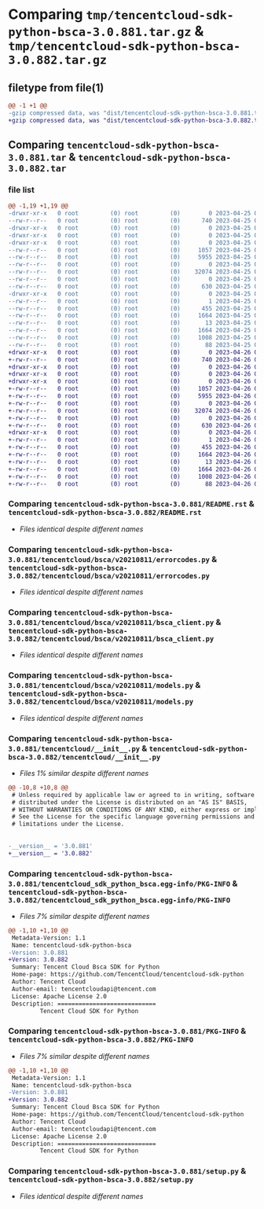 # Comparing `tmp/tencentcloud-sdk-python-bsca-3.0.881.tar.gz` & `tmp/tencentcloud-sdk-python-bsca-3.0.882.tar.gz`

## filetype from file(1)

```diff
@@ -1 +1 @@
-gzip compressed data, was "dist/tencentcloud-sdk-python-bsca-3.0.881.tar", last modified: Tue Apr 25 00:24:24 2023, max compression
+gzip compressed data, was "dist/tencentcloud-sdk-python-bsca-3.0.882.tar", last modified: Wed Apr 26 02:53:56 2023, max compression
```

## Comparing `tencentcloud-sdk-python-bsca-3.0.881.tar` & `tencentcloud-sdk-python-bsca-3.0.882.tar`

### file list

```diff
@@ -1,19 +1,19 @@
-drwxr-xr-x   0 root         (0) root         (0)        0 2023-04-25 00:24:24.000000 tencentcloud-sdk-python-bsca-3.0.881/
--rw-r--r--   0 root         (0) root         (0)      740 2023-04-25 00:24:24.000000 tencentcloud-sdk-python-bsca-3.0.881/README.rst
-drwxr-xr-x   0 root         (0) root         (0)        0 2023-04-25 00:24:24.000000 tencentcloud-sdk-python-bsca-3.0.881/tencentcloud/
-drwxr-xr-x   0 root         (0) root         (0)        0 2023-04-25 00:24:24.000000 tencentcloud-sdk-python-bsca-3.0.881/tencentcloud/bsca/
-drwxr-xr-x   0 root         (0) root         (0)        0 2023-04-25 00:24:24.000000 tencentcloud-sdk-python-bsca-3.0.881/tencentcloud/bsca/v20210811/
--rw-r--r--   0 root         (0) root         (0)     1057 2023-04-25 00:24:24.000000 tencentcloud-sdk-python-bsca-3.0.881/tencentcloud/bsca/v20210811/errorcodes.py
--rw-r--r--   0 root         (0) root         (0)     5955 2023-04-25 00:24:24.000000 tencentcloud-sdk-python-bsca-3.0.881/tencentcloud/bsca/v20210811/bsca_client.py
--rw-r--r--   0 root         (0) root         (0)        0 2023-04-25 00:24:24.000000 tencentcloud-sdk-python-bsca-3.0.881/tencentcloud/bsca/v20210811/__init__.py
--rw-r--r--   0 root         (0) root         (0)    32074 2023-04-25 00:24:24.000000 tencentcloud-sdk-python-bsca-3.0.881/tencentcloud/bsca/v20210811/models.py
--rw-r--r--   0 root         (0) root         (0)        0 2023-04-25 00:24:24.000000 tencentcloud-sdk-python-bsca-3.0.881/tencentcloud/bsca/__init__.py
--rw-r--r--   0 root         (0) root         (0)      630 2023-04-25 00:24:24.000000 tencentcloud-sdk-python-bsca-3.0.881/tencentcloud/__init__.py
-drwxr-xr-x   0 root         (0) root         (0)        0 2023-04-25 00:24:24.000000 tencentcloud-sdk-python-bsca-3.0.881/tencentcloud_sdk_python_bsca.egg-info/
--rw-r--r--   0 root         (0) root         (0)        1 2023-04-25 00:24:24.000000 tencentcloud-sdk-python-bsca-3.0.881/tencentcloud_sdk_python_bsca.egg-info/dependency_links.txt
--rw-r--r--   0 root         (0) root         (0)      455 2023-04-25 00:24:24.000000 tencentcloud-sdk-python-bsca-3.0.881/tencentcloud_sdk_python_bsca.egg-info/SOURCES.txt
--rw-r--r--   0 root         (0) root         (0)     1664 2023-04-25 00:24:24.000000 tencentcloud-sdk-python-bsca-3.0.881/tencentcloud_sdk_python_bsca.egg-info/PKG-INFO
--rw-r--r--   0 root         (0) root         (0)       13 2023-04-25 00:24:24.000000 tencentcloud-sdk-python-bsca-3.0.881/tencentcloud_sdk_python_bsca.egg-info/top_level.txt
--rw-r--r--   0 root         (0) root         (0)     1664 2023-04-25 00:24:24.000000 tencentcloud-sdk-python-bsca-3.0.881/PKG-INFO
--rw-r--r--   0 root         (0) root         (0)     1008 2023-04-25 00:24:24.000000 tencentcloud-sdk-python-bsca-3.0.881/setup.py
--rw-r--r--   0 root         (0) root         (0)       88 2023-04-25 00:24:24.000000 tencentcloud-sdk-python-bsca-3.0.881/setup.cfg
+drwxr-xr-x   0 root         (0) root         (0)        0 2023-04-26 02:53:56.000000 tencentcloud-sdk-python-bsca-3.0.882/
+-rw-r--r--   0 root         (0) root         (0)      740 2023-04-26 02:53:56.000000 tencentcloud-sdk-python-bsca-3.0.882/README.rst
+drwxr-xr-x   0 root         (0) root         (0)        0 2023-04-26 02:53:56.000000 tencentcloud-sdk-python-bsca-3.0.882/tencentcloud/
+drwxr-xr-x   0 root         (0) root         (0)        0 2023-04-26 02:53:56.000000 tencentcloud-sdk-python-bsca-3.0.882/tencentcloud/bsca/
+drwxr-xr-x   0 root         (0) root         (0)        0 2023-04-26 02:53:56.000000 tencentcloud-sdk-python-bsca-3.0.882/tencentcloud/bsca/v20210811/
+-rw-r--r--   0 root         (0) root         (0)     1057 2023-04-26 02:53:56.000000 tencentcloud-sdk-python-bsca-3.0.882/tencentcloud/bsca/v20210811/errorcodes.py
+-rw-r--r--   0 root         (0) root         (0)     5955 2023-04-26 02:53:56.000000 tencentcloud-sdk-python-bsca-3.0.882/tencentcloud/bsca/v20210811/bsca_client.py
+-rw-r--r--   0 root         (0) root         (0)        0 2023-04-26 02:53:56.000000 tencentcloud-sdk-python-bsca-3.0.882/tencentcloud/bsca/v20210811/__init__.py
+-rw-r--r--   0 root         (0) root         (0)    32074 2023-04-26 02:53:56.000000 tencentcloud-sdk-python-bsca-3.0.882/tencentcloud/bsca/v20210811/models.py
+-rw-r--r--   0 root         (0) root         (0)        0 2023-04-26 02:53:56.000000 tencentcloud-sdk-python-bsca-3.0.882/tencentcloud/bsca/__init__.py
+-rw-r--r--   0 root         (0) root         (0)      630 2023-04-26 02:53:56.000000 tencentcloud-sdk-python-bsca-3.0.882/tencentcloud/__init__.py
+drwxr-xr-x   0 root         (0) root         (0)        0 2023-04-26 02:53:56.000000 tencentcloud-sdk-python-bsca-3.0.882/tencentcloud_sdk_python_bsca.egg-info/
+-rw-r--r--   0 root         (0) root         (0)        1 2023-04-26 02:53:56.000000 tencentcloud-sdk-python-bsca-3.0.882/tencentcloud_sdk_python_bsca.egg-info/dependency_links.txt
+-rw-r--r--   0 root         (0) root         (0)      455 2023-04-26 02:53:56.000000 tencentcloud-sdk-python-bsca-3.0.882/tencentcloud_sdk_python_bsca.egg-info/SOURCES.txt
+-rw-r--r--   0 root         (0) root         (0)     1664 2023-04-26 02:53:56.000000 tencentcloud-sdk-python-bsca-3.0.882/tencentcloud_sdk_python_bsca.egg-info/PKG-INFO
+-rw-r--r--   0 root         (0) root         (0)       13 2023-04-26 02:53:56.000000 tencentcloud-sdk-python-bsca-3.0.882/tencentcloud_sdk_python_bsca.egg-info/top_level.txt
+-rw-r--r--   0 root         (0) root         (0)     1664 2023-04-26 02:53:56.000000 tencentcloud-sdk-python-bsca-3.0.882/PKG-INFO
+-rw-r--r--   0 root         (0) root         (0)     1008 2023-04-26 02:53:56.000000 tencentcloud-sdk-python-bsca-3.0.882/setup.py
+-rw-r--r--   0 root         (0) root         (0)       88 2023-04-26 02:53:56.000000 tencentcloud-sdk-python-bsca-3.0.882/setup.cfg
```

### Comparing `tencentcloud-sdk-python-bsca-3.0.881/README.rst` & `tencentcloud-sdk-python-bsca-3.0.882/README.rst`

 * *Files identical despite different names*

### Comparing `tencentcloud-sdk-python-bsca-3.0.881/tencentcloud/bsca/v20210811/errorcodes.py` & `tencentcloud-sdk-python-bsca-3.0.882/tencentcloud/bsca/v20210811/errorcodes.py`

 * *Files identical despite different names*

### Comparing `tencentcloud-sdk-python-bsca-3.0.881/tencentcloud/bsca/v20210811/bsca_client.py` & `tencentcloud-sdk-python-bsca-3.0.882/tencentcloud/bsca/v20210811/bsca_client.py`

 * *Files identical despite different names*

### Comparing `tencentcloud-sdk-python-bsca-3.0.881/tencentcloud/bsca/v20210811/models.py` & `tencentcloud-sdk-python-bsca-3.0.882/tencentcloud/bsca/v20210811/models.py`

 * *Files identical despite different names*

### Comparing `tencentcloud-sdk-python-bsca-3.0.881/tencentcloud/__init__.py` & `tencentcloud-sdk-python-bsca-3.0.882/tencentcloud/__init__.py`

 * *Files 1% similar despite different names*

```diff
@@ -10,8 +10,8 @@
 # Unless required by applicable law or agreed to in writing, software
 # distributed under the License is distributed on an "AS IS" BASIS,
 # WITHOUT WARRANTIES OR CONDITIONS OF ANY KIND, either express or implied.
 # See the License for the specific language governing permissions and
 # limitations under the License.
 
 
-__version__ = '3.0.881'
+__version__ = '3.0.882'
```

### Comparing `tencentcloud-sdk-python-bsca-3.0.881/tencentcloud_sdk_python_bsca.egg-info/PKG-INFO` & `tencentcloud-sdk-python-bsca-3.0.882/tencentcloud_sdk_python_bsca.egg-info/PKG-INFO`

 * *Files 7% similar despite different names*

```diff
@@ -1,10 +1,10 @@
 Metadata-Version: 1.1
 Name: tencentcloud-sdk-python-bsca
-Version: 3.0.881
+Version: 3.0.882
 Summary: Tencent Cloud Bsca SDK for Python
 Home-page: https://github.com/TencentCloud/tencentcloud-sdk-python
 Author: Tencent Cloud
 Author-email: tencentcloudapi@tencent.com
 License: Apache License 2.0
 Description: ============================
         Tencent Cloud SDK for Python
```

### Comparing `tencentcloud-sdk-python-bsca-3.0.881/PKG-INFO` & `tencentcloud-sdk-python-bsca-3.0.882/PKG-INFO`

 * *Files 7% similar despite different names*

```diff
@@ -1,10 +1,10 @@
 Metadata-Version: 1.1
 Name: tencentcloud-sdk-python-bsca
-Version: 3.0.881
+Version: 3.0.882
 Summary: Tencent Cloud Bsca SDK for Python
 Home-page: https://github.com/TencentCloud/tencentcloud-sdk-python
 Author: Tencent Cloud
 Author-email: tencentcloudapi@tencent.com
 License: Apache License 2.0
 Description: ============================
         Tencent Cloud SDK for Python
```

### Comparing `tencentcloud-sdk-python-bsca-3.0.881/setup.py` & `tencentcloud-sdk-python-bsca-3.0.882/setup.py`

 * *Files identical despite different names*

